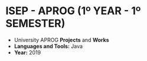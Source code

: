 # ISEP - APROG (1º YEAR - 1º SEMESTER)
* University APROG **Projects** and **Works**
* **Languages and Tools:** Java
* **Year:** 2019

